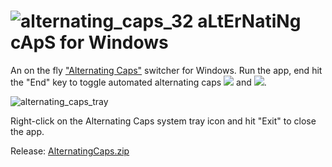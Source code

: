 # ![alternating_caps_32](https://user-images.githubusercontent.com/23641830/159169710-950d1e5f-f464-4367-b93a-ccf585d792e6.png) aLtErNatiNg cApS for Windows

An on the fly ["Alternating Caps"](https://en.wikipedia.org/wiki/Alternating_caps) switcher for Windows.
Run the app, end hit the "End" key to toggle automated alternating caps [![](https://img.shields.io/static/v1?label=&message=on&color=green)](#) and [![](https://img.shields.io/static/v1?label=&message=off&color=red)](#).

![alternating_caps_tray](https://user-images.githubusercontent.com/23641830/159140237-03b49095-9cf5-4caa-9e8d-35b448505872.png)

Right-click on the Alternating Caps system tray icon and hit "Exit" to close the app.

Release: [AlternatingCaps.zip](https://github.com/gallaux/AlternatingCaps/files/8312414/AlternatingCaps.zip)
